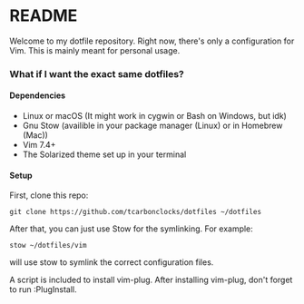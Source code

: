 # README #

Welcome to my dotfile repository. Right now, there's only a configuration for Vim.
This is mainly meant for personal usage.

### What if I want the exact same dotfiles? ###

#### Dependencies ####
- Linux or macOS (It might work in cygwin or Bash on Windows, but idk)
- Gnu Stow (availible in your package manager (Linux) or in Homebrew (Mac))
- Vim 7.4+
- The Solarized theme set up in your terminal
 
#### Setup ####
First, clone this repo:

    git clone https://github.com/tcarbonclocks/dotfiles ~/dotfiles
    
After that, you can just use Stow for the symlinking. For example:

    stow ~/dotfiles/vim

will use stow to symlink the correct configuration files.

A script is included to install vim-plug. After installing vim-plug, don't forget to run :PlugInstall.
